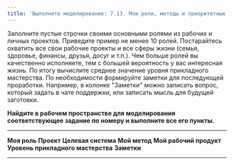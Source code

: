 ```yaml
---
title: 'Выполните моделирование: 7.13. Мои роли, методы и приоритетные проекты'
---
```


Заполните пустые строчки своими основными ролями из рабочих и личных
проектов. Приведите пример не менее 10 ролей. Постарайтесь охватить все
свои рабочие проекты и все сферы жизни (семья, здоровье, финансы,
друзья, досуг и т.п.). Чем больше ролей вы качественно исполняете, тем с
большей вероятность у вас интересная жизнь. По итогу вычислите среднее
значение уровня прикладного мастерства. По необходимости формируйте
заметки для последующей проработки. Например, в колонке "Заметки" можно
записать вопрос, который задать в чате поддержки, или записать мысль для
будущей заготовки.

**Найдите в рабочем пространстве для моделирования соответствующее
задание по номеру и выполните все его пункты.**

  -------------- ------------ --------------------- --------------- ------------------------- ------------------------------------ -------------
  **Моя роль**   **Проект**   **Целевая система**   **Мой метод**   **Мой рабочий продукт**   **Уровень прикладного мастерства**   **Заметки**
                                                                                                                                   
  -------------- ------------ --------------------- --------------- ------------------------- ------------------------------------ -------------

